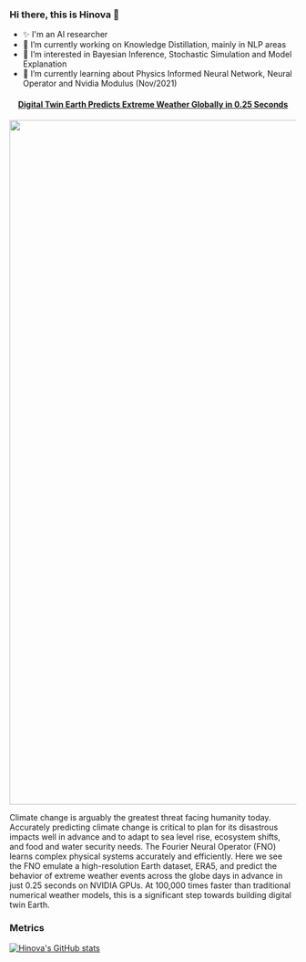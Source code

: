 ### Hi there, this is Hinova 👋
- ✨ I'm an AI researcher
- 🔭 I’m currently working on Knowledge Distillation, mainly in NLP areas
- 🤔 I’m interested in Bayesian Inference, Stochastic Simulation and Model Explanation
- 🌱 I’m currently learning about Physics Informed Neural Network, Neural Operator and Nvidia Modulus (Nov/2021)

<p>
<h4 align='center'> <a href="https://blogs.nvidia.com/blog/2021/11/16/ai-science-climate-change/?ncid=so-nvsh-811699#cid=hpc06_so-nvsh_en-us">Digital Twin Earth Predicts Extreme Weather Globally in 0.25 Seconds</a></h4>
<img src="/ezgif.com-gif-maker.gif" width='1200px'/>

Climate change is arguably the greatest threat facing humanity today. Accurately predicting climate change is critical to plan for its disastrous impacts well in advance and to adapt to sea level rise, ecosystem shifts, and food and water security needs. The Fourier Neural Operator (FNO) learns complex physical systems accurately and efficiently. Here we see the FNO emulate a high-resolution Earth dataset, ERA5, and predict the behavior of extreme weather events across the globe days in advance in just 0.25 seconds on NVIDIA GPUs. At 100,000 times faster than traditional numerical weather models, this is a significant step towards building digital twin Earth. 

</p>

### Metrics
[![Hinova's GitHub stats](https://github-readme-stats.vercel.app/api?username=hinofafa)](https://github.com/anuraghazra/github-readme-stats&theme=synthwave)

<!--
**hinofafa/hinofafa** is a ✨ _special_ ✨ repository because its `README.md` (this file) appears on your GitHub profile.

Here are some ideas to get you started:

- 🔭 I’m currently working on ...
- 🌱 I’m currently learning ...
- 👯 I’m looking to collaborate on ...
- 🤔 I’m looking for help with ...
- 💬 Ask me about 
- 📫 How to reach me: ...
- 😄 Pronouns: ...
- ⚡ Fun fact: ...
-->
